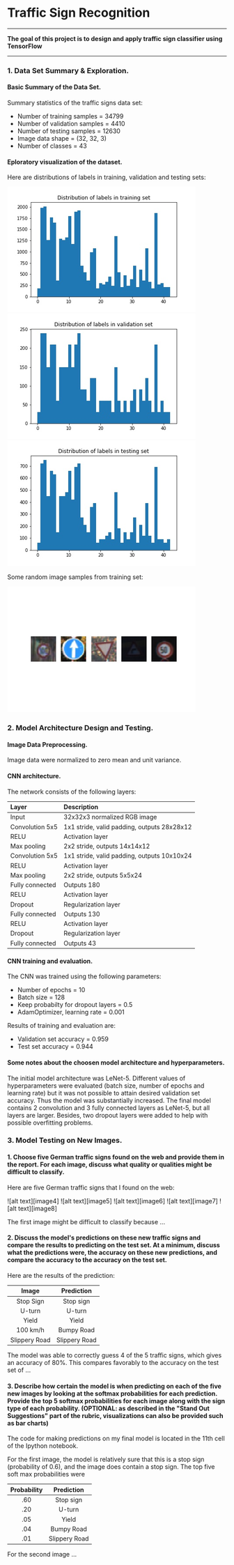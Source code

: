 # **Traffic Sign Recognition** 

---

**The goal of this project is to design and apply traffic sign classifier using TensorFlow**

---

### 1. Data Set Summary & Exploration.

#### Basic Summary of the Data Set.

Summary statistics of the traffic signs data set:

* Number of training samples = 34799
* Number of validation samples = 4410
* Number of testing samples = 12630
* Image data shape = (32, 32, 3)
* Number of classes = 43

#### Eploratory visualization of the dataset.

Here are distributions of labels in training, validation and testing sets:

<img src="./images/distribution_train.jpg">
<img src="./images/distribution_valid.jpg">
<img src="./images/distribution_test.jpg">

Some random image samples from training set:

<img src="./images/random_signs.jpg">

### 2. Model Architecture Design and Testing.

#### Image Data Preprocessing.

Image data were normalized to zero mean and unit variance.

#### CNN architecture.

The network consists of the following layers:

| Layer         		      |     Description	        					                 | 
|:----------------------|:----------------------------------------------| 
| Input               		| 32x32x3 normalized RGB image   						        	| 
| Convolution 5x5      	| 1x1 stride, valid padding, outputs 28x28x12  	|
| RELU	             				|	Activation layer                             	|
| Max pooling	         	| 2x2 stride,  outputs 14x14x12             				|
| Convolution 5x5      	| 1x1 stride, valid padding, outputs 10x10x24  	|
| RELU	             				|	Activation layer                             	|
| Max pooling	         	| 2x2 stride,  outputs 5x5x24               				|
| Fully connected	     	| Outputs 180                          									|
| RELU	             				|	Activation layer                             	|
| Dropout           				|	Regularization layer                         	|
| Fully connected	     	| Outputs 130                          									|
| RELU	             				|	Activation layer                             	|
| Dropout           				|	Regularization layer                         	|
| Fully connected	     	| Outputs 43                           									| 

#### CNN training and evaluation.

The CNN was trained using the following parameters:

* Number of epochs = 10
* Batch size = 128
* Keep probabilty for dropout layers = 0.5
* AdamOptimizer, learning rate = 0.001

Results of training and evaluation are:

* Validation set accuracy = 0.959
* Test set accuracy = 0.944

#### Some notes about the choosen model architecture and hyperparameters.

The initial model architecture was LeNet-5. Different values of hyperparameters were evaluated (batch size, number of epochs and learning rate) but it was not possible to attain desired validation set accuracy. Thus the model was substantially increased. The final model contains 2 convolution and 3 fully connected layers as LeNet-5, but all layers are larger. Besides, two dropout layers were added to help with possible overfitting problems.

### 3. Model Testing on New Images.

#### 1. Choose five German traffic signs found on the web and provide them in the report. For each image, discuss what quality or qualities might be difficult to classify.

Here are five German traffic signs that I found on the web:

![alt text][image4] ![alt text][image5] ![alt text][image6] 
![alt text][image7] ![alt text][image8]

The first image might be difficult to classify because ...

#### 2. Discuss the model's predictions on these new traffic signs and compare the results to predicting on the test set. At a minimum, discuss what the predictions were, the accuracy on these new predictions, and compare the accuracy to the accuracy on the test set.

Here are the results of the prediction:

| Image			        |     Prediction	        					| 
|:---------------------:|:---------------------------------------------:| 
| Stop Sign      		| Stop sign   									| 
| U-turn     			| U-turn 										|
| Yield					| Yield											|
| 100 km/h	      		| Bumpy Road					 				|
| Slippery Road			| Slippery Road      							|


The model was able to correctly guess 4 of the 5 traffic signs, which gives an accuracy of 80%. This compares favorably to the accuracy on the test set of ...

#### 3. Describe how certain the model is when predicting on each of the five new images by looking at the softmax probabilities for each prediction. Provide the top 5 softmax probabilities for each image along with the sign type of each probability. (OPTIONAL: as described in the "Stand Out Suggestions" part of the rubric, visualizations can also be provided such as bar charts)

The code for making predictions on my final model is located in the 11th cell of the Ipython notebook.

For the first image, the model is relatively sure that this is a stop sign (probability of 0.6), and the image does contain a stop sign. The top five soft max probabilities were

| Probability         	|     Prediction	        					| 
|:---------------------:|:---------------------------------------------:| 
| .60         			| Stop sign   									| 
| .20     				| U-turn 										|
| .05					| Yield											|
| .04	      			| Bumpy Road					 				|
| .01				    | Slippery Road      							|


For the second image ... 



